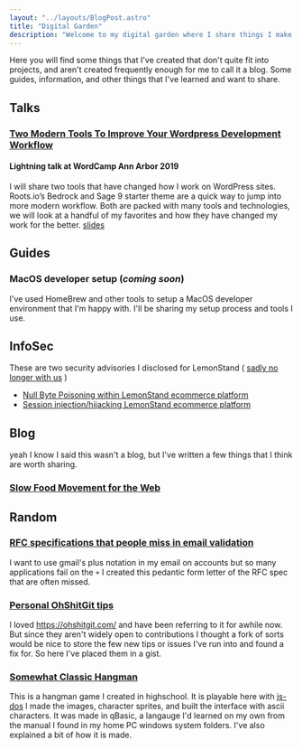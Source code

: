 ```yaml
---
layout: "../layouts/BlogPost.astro"
title: "Digital Garden"
description: "Welcome to my digital garden where I share things I make and learn."
---
```


Here you will find some things that I've created that don't quite fit into projects, and aren't created frequently enough 
for me to call it a blog. Some guides, information, and other things that I've learned and want to share.

## Talks
### [Two Modern Tools To Improve Your Wordpress Development Workflow ](https://github.com/EHLOVader/wordcamp2019)
#### Lightning talk at WordCamp Ann Arbor 2019
I will share two tools that have changed how I work on WordPress sites. Roots.io’s Bedrock and Sage 9 starter theme are a quick way to jump into more modern workflow. Both are packed with many tools and technologies, we will look at a handful of my favorites and how they have changed my work for the better.
[slides](/wordcamp2019)

## Guides
### MacOS developer setup (_coming soon_)
I've used HomeBrew and other tools to setup a MacOS developer environment that I'm happy with. I'll be sharing my setup process and tools I use.

## InfoSec
These are two security advisories I disclosed for LemonStand ( [sadly no longer with us](https://techcrunch.com/2019/03/27/before-breaking-up-with-shopify-mailchimp-quietly-acqui-hired-lemonstand-a-shopify-competitor/) )
* [Null Byte Poisoning within LemonStand ecommerce platform](https://gist.github.com/EHLOVader/343103dcb454d41bbe18)
* [Session injection/hijacking LemonStand ecommerce platform](https://gist.github.com/EHLOVader/7851a055454f1749e922)
 
## Blog
yeah I know I said this wasn't a blog, but I've written a few things that I think are worth sharing.
### [Slow Food Movement for the Web](/slow-food-movement-web/)

## Random

### [RFC specifications that people miss in email validation](https://gist.github.com/EHLOVader/4531693)
I want to use gmail's plus notation in my email on accounts but so many applications fail on the `+` I created this pedantic
form letter of the RFC spec that are often missed.

### [Personal OhShitGit tips](https://gist.github.com/EHLOVader/4d71826db94d56e64bce4785e4b68280)
I loved https://ohshitgit.com/ and have been referring to it for awhile now. But since they aren't widely open to contributions
I thought a fork of sorts would be nice to store the few new tips or issues I've run into and found a fix for. So here I've placed them in a gist. 

### [Somewhat Classic Hangman](/hangman/)
This is a hangman game I created in highschool. It is playable here with [js-dos](https://js-dos.com) 
I made the images, character sprites, and built the interface with ascii characters. It was made in qBasic, a langauge I'd learned on my own from the manual I found in my home PC windows system folders. 
I've also explained a bit of how it is made. 
